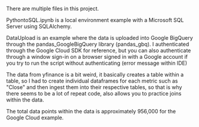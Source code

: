There are multiple files in this project. 

PythontoSQL.ipynb is a local environment example with a Microsoft SQL Server using SQLAlchemy. 

DataUpload is an example where the data is uploaded into Google BigQuery through the pandas_GoogleBigQuery library (pandas_gbq). I authenticated through the Google Cloud SDK for reference, but you can also authenticate through a window sign-in on a browser signed in with a Google account if you try to run the script without authenticating (error message within IDE)

The data from yfinance is a bit weird, it basically creates a table within a table, so I had to create individual dataframes for each metric such as "Close" and then ingest them into their respective tables, so that is why there seems to be a lot of repeat code, also allows you to practice joins within the data.

The total data points within the data is approximately 956,000 for the Google Cloud example.

